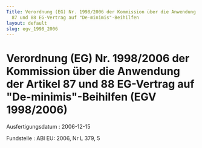 ```yaml
---
Title: Verordnung (EG) Nr. 1998/2006 der Kommission über die Anwendung der  Artikel
  87 und 88 EG-Vertrag auf "De-minimis"-Beihilfen
layout: default
slug: egv_1998_2006
---
```


# Verordnung (EG) Nr. 1998/2006 der Kommission über die Anwendung der  Artikel 87 und 88 EG-Vertrag auf "De-minimis"-Beihilfen (EGV 1998/2006)

Ausfertigungsdatum
:   2006-12-15

Fundstelle
:   ABl EU: 2006, Nr L 379, 5


